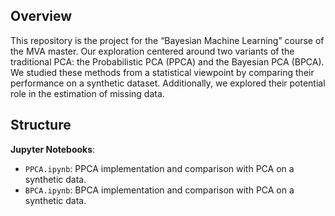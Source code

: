 ## Overview

 This repository is the project for the “Bayesian Machine Learning” course of the MVA master. Our exploration centered around two variants of the traditional PCA: the Probabilistic PCA (PPCA) and the Bayesian PCA (BPCA). We studied these methods from a statistical viewpoint by comparing their performance on a synthetic dataset. Additionally, we explored their potential role in the estimation of missing data.

 ## Structure

**Jupyter Notebooks**: 
* `PPCA.ipynb`: PPCA implementation and comparison with PCA on a synthetic data.
* `BPCA.ipynb`: BPCA implementation and comparison with PCA on a synthetic data.